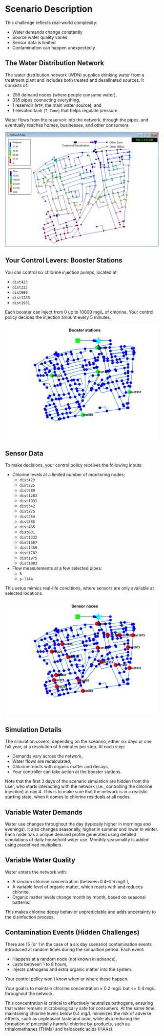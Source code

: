 # Scenario Description

This challenge reflects real-world complexity:

- Water demands change constantly
- Source water quality varies
- Sensor data is limited
- Contamination can happen unexpectedly

## The Water Distribution Network

The water distribution network (WDN) supplies drinking water from a treatment plant and includes both treated and desalinated sources.
It consists of:

- 256 demand nodes (where people consume water),
- 335 pipes connecting everything,
- 1 reservoir (`WTP`, the main water source), and
- 1 elevated tank (`T_Zone`) that helps regulate pressure.

Water flows from the reservoir into the network, through the pipes, and eventually reaches homes, businesses, and other consumers.

![The Water Distribution Network](Figures/cydbp.png)

## Your Control Levers: Booster Stations
You can control six chlorine injection pumps, located at:

- `dist423`
- `dist225`
- `dist989`
- `dist1283`
- `dist1931`

Each booster can inject from 0 up to $10000$ mg/L of chlorine.
Your control policy decides the injection amount every 5 minutes.

![Chlorine booster stations](Figures/booster_stations.png)


## Sensor Data
To make decisions, your control policy receives the following inputs:

- Chlorine levels at a limited number of monitoring nodes:
    - `dist423`
    - `dist225`
    - `dist989`
    - `dist1283`
    - `dist1931`
    - `dist342`
    - `dist275`
    - `dist354`
    - `dist885`
    - `dist485`
    - `dist631`
    - `dist1332`
    - `dist1607`
    - `dist1459`
    - `dist1702`
    - `dist1975`
    - `dist1903`
- Flow measurements at a few selected pipes:
    - `5`
    - `p-1144`

This setup mimics real-life conditions, where sensors are only available at selected locations.

![Chlorine sensor nodes](Figures/sensor_nodes.png)


## Simulation Details
The simulation covers, depending on the sceanrio, either six days or one full year, at a resolution of 5 minutes per step.
At each step:

- Demands vary across the network,
- Water flows are recalculated,
- Chlorine reacts with organic matter and decays,
- Your controller can take action at the booster stations.

Note that the first 3 days of the scenario simulation are hidden from the user, who starts interacting with the network (i.e., controlling the chlorine injection) at day 4. This is to make sure that the network is in a realistic starting state, when it comes to chlorine residuals at all nodes.

## Variable Water Demands

Water use changes throughout the day (typically higher in mornings and evenings).
It also changes seasonally, higher in summer and lower in winter.
Each node has a unique demand profile generated using detailed simulations of daily household water use.
Monthly seasonality is added using predefined multipliers.

## Variable Water Quality
Water enters the network with:

- A random chlorine concentration (between 0.4–0.6 mg/L),
- A variable level of organic matter, which reacts with and reduces chlorine.
- Organic matter levels change month by month, based on seasonal patterns.

This makes chlorine decay behavior unpredictable and adds uncertainty to the disinfection process.

## Contamination Events (Hidden Challenges)
There are 15 (or 1 in the case of a six day scenario) contamination events introduced at random times during the simualtion period.
Each event:

- Happens at a random node (not known in advance),
- Lasts between 1 to 8 hours,
- Injects pathogens and extra organic matter into the system.

Your control policy won’t know when or where these happen.

Your goal is to maintain chlorine concentration  ≥ 0.2 mg/L but <= 0.4 mg/L throughout the network. 

This concentration is critical to effectively neutralize pathogens, ensuring that water remains microbiologically safe for consumers. At the same time, maintaining chlorine levels below 0.4 mg/L minimizes the risk of adverse effects, such as unpleasant taste and odor, while also reducing the formation of potentially harmful chlorine by-products, such as trihalomethanes (THMs) and haloacetic acids (HAAs).
